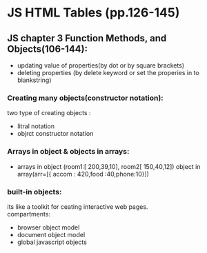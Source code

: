 # JS HTML Tables (pp.126-145)
## JS chapter 3 Function Methods, and Objects(106-144):
- updating value of properties(by dot or by square brackets)
- deleting properties (by delete keyword or set the properies in to blankstring)
### Creating many objects(constructor notation):
two type of creating objects :
- litral notation
- objrct constructor notation
### Arrays in object & objects in arrays:
- arrays in object (room1:[ 200,39,10], room2[ 150,40,12])
object in array(arr=[{ accom : 420,food :40,phone:10}])
### built-in objects:
its like a toolkit for ceating interactive web pages.  
compartments:
- browser object model
- document object model
- global javascript objects


